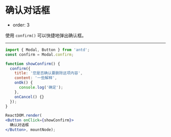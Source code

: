 # 确认对话框

- order: 3

使用 `confirm()` 可以快捷地弹出确认框。

---

````jsx
import { Modal, Button } from 'antd';
const confirm = Modal.confirm;

function showConfirm() {
  confirm({
    title: '您是否确认要删除这项内容',
    content: '一些解释',
    onOk() {
      console.log('确定');
    },
    onCancel() {}
  });
}

ReactDOM.render(
<Button onClick={showConfirm}>
  确认对话框
</Button>, mountNode);
````
